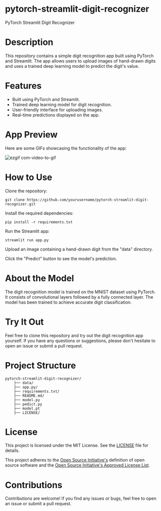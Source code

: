 # pytorch-streamlit-digit-recognizer
PyTorch Streamlit Digit Recognizer

# Description 
This repository contains a simple digit recognition app built using PyTorch and Streamlit. The app allows users to upload images of hand-drawn digits and uses a trained deep learning model to predict the digit's value.

# Features
- Built using PyTorch and Streamlit.
- Trained deep learning model for digit recognition.
- User-friendly interface for uploading images.
- Real-time predictions displayed on the app.

# App Preview
Here are some GIFs showcasing the functionality of the app:

![ezgif com-video-to-gif](https://github.com/actuaryhafeez/pytorch-streamlit-digit-recognizer/assets/55107467/fe07633b-c576-403e-acbb-6e1f7994bd08)



# How to Use
Clone the repository:

    git clone https://github.com/yourusername/pytorch-streamlit-digit-recognizer.git

Install the required dependencies:

    pip install -r requirements.txt

Run the Streamlit app:

    streamlit run app.py
    
Upload an image containing a hand-drawn digit from the "data" directory.

Click the "Predict" button to see the model's prediction.

# About the Model
The digit recognition model is trained on the MNIST dataset using PyTorch. It consists of convolutional layers followed by a fully connected layer. The model has been trained to achieve accurate digit classification.

# Try It Out
Feel free to clone this repository and try out the digit recognition app yourself. If you have any questions or suggestions, please don't hesitate to open an issue or submit a pull request.

# Project Structure 

    pytorch-streamlit-digit-recognizer/
        ├── data/
        ├── app.py/
        ├── requirements.txt/
        ├── README.md/
        ├── model.py
        ├── pedict.py
        ├── model.pt
        ├── LICENSE/

        

# License

This project is licensed under the MIT License. See the [LICENSE](LICENSE) file for details.

This project adheres to the [Open Source Initiative's](https://opensource.org) definition of open source software and the [Open Source Initiative's Approved License List](https://opensource.org/licenses/alphabetical).

# Contributions
Contributions are welcome! If you find any issues or bugs, feel free to open an issue or submit a pull request.

